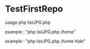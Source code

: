 # TestFirstRepo
usage php listJPG.php <path> <hideEmptyDirectory>

example : "php listJPG.php /home"

example : "php listJPG.php /home hide"
